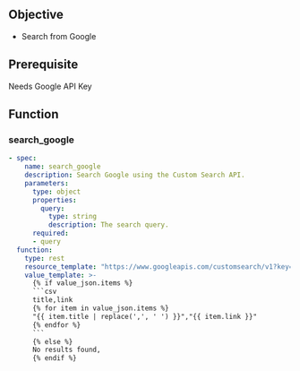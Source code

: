 ## Objective
- Search from Google

## Prerequisite
Needs Google API Key

## Function

### search_google

```yaml
- spec:
    name: search_google
    description: Search Google using the Custom Search API.
    parameters:
      type: object
      properties:
        query:
          type: string
          description: The search query.
      required:
      - query
  function:
    type: rest
    resource_template: "https://www.googleapis.com/customsearch/v1?key=[GOOGLE_API_KEY]&cx=[GOOGLE_PROGRAMMING_SEARCH_ENGINE]:omuauf_lfve&q={{ query }}&num=3"
    value_template: >-
      {% if value_json.items %}
      ```csv
      title,link
      {% for item in value_json.items %}
      "{{ item.title | replace(',', ' ') }}","{{ item.link }}"
      {% endfor %}
      ```
      {% else %}
      No results found,
      {% endif %}
```
